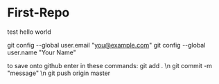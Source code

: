 # First-Repo

test hello world 

git config --global user.email "you@example.com"
git config --global user.name "Your Name"


to save onto github enter in these commands:
git add . \n
git commit -m "message" \n
git push origin master